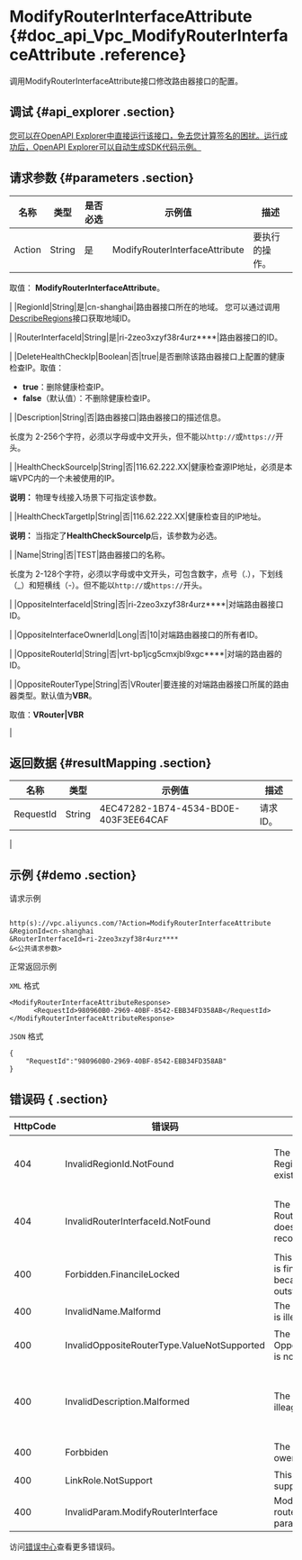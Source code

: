 # ModifyRouterInterfaceAttribute {#doc_api_Vpc_ModifyRouterInterfaceAttribute .reference}

调用ModifyRouterInterfaceAttribute接口修改路由器接口的配置。

## 调试 {#api_explorer .section}

[您可以在OpenAPI Explorer中直接运行该接口，免去您计算签名的困扰。运行成功后，OpenAPI Explorer可以自动生成SDK代码示例。](https://api.aliyun.com/#product=Vpc&api=ModifyRouterInterfaceAttribute&type=RPC&version=2016-04-28)

## 请求参数 {#parameters .section}

|名称|类型|是否必选|示例值|描述|
|--|--|----|---|--|
|Action|String|是|ModifyRouterInterfaceAttribute|要执行的操作。

 取值： **ModifyRouterInterfaceAttribute**。

 |
|RegionId|String|是|cn-shanghai|路由器接口所在的地域。 您可以通过调用[DescribeRegions](~~36063~~)接口获取地域ID。

 |
|RouterInterfaceId|String|是|ri-2zeo3xzyf38r4urz\*\*\*\*|路由器接口的ID。

 |
|DeleteHealthCheckIp|Boolean|否|true|是否删除该路由器接口上配置的健康检查IP。取值：

 -   **true**：删除健康检查IP。
-   **false**（默认值）：不删除健康检查IP。

 |
|Description|String|否|路由器接口|路由器接口的描述信息。

 长度为 2-256个字符，必须以字母或中文开头，但不能以`http://`或`https://`开头。

 |
|HealthCheckSourceIp|String|否|116.62.222.XX|健康检查源IP地址，必须是本端VPC内的一个未被使用的IP。

 **说明：** 物理专线接入场景下可指定该参数。

 |
|HealthCheckTargetIp|String|否|116.62.222.XX|健康检查目的IP地址。

 **说明：** 当指定了**HealthCheckSourceIp**后，该参数为必选。

 |
|Name|String|否|TEST|路由器接口的名称。

 长度为 2-128个字符，必须以字母或中文开头，可包含数字，点号（.），下划线（\_）和短横线（-）。但不能以`http://`或`https://`开头。

 |
|OppositeInterfaceId|String|否|ri-2zeo3xzyf38r4urz\*\*\*\*|对端路由器接口ID。

 |
|OppositeInterfaceOwnerId|Long|否|10|对端路由器接口的所有者ID。

 |
|OppositeRouterId|String|否|vrt-bp1jcg5cmxjbl9xgc\*\*\*\*|对端的路由器的ID。

 |
|OppositeRouterType|String|否|VRouter|要连接的对端路由器接口所属的路由器类型。默认值为**VBR**。

 取值：**VRouter|VBR**

 |

## 返回数据 {#resultMapping .section}

|名称|类型|示例值|描述|
|--|--|---|--|
|RequestId|String|4EC47282-1B74-4534-BD0E-403F3EE64CAF|请求ID。

 |

## 示例 {#demo .section}

请求示例

``` {#request_demo}

http(s)://vpc.aliyuncs.com/?Action=ModifyRouterInterfaceAttribute
&RegionId=cn-shanghai
&RouterInterfaceId=ri-2zeo3xzyf38r4urz****
&<公共请求参数>

```

正常返回示例

`XML` 格式

``` {#xml_return_success_demo}
<ModifyRouterInterfaceAttributeResponse>
      <RequestId>980960B0-2969-40BF-8542-EBB34FD358AB</RequestId>
</ModifyRouterInterfaceAttributeResponse>
```

`JSON` 格式

``` {#json_return_success_demo}
{
	"RequestId":"980960B0-2969-40BF-8542-EBB34FD358AB"
}
```

## 错误码 { .section}

|HttpCode|错误码|错误信息|描述|
|--------|---|----|--|
|404|InvalidRegionId.NotFound|The specified RegionId does not exist in our records.|指定的 RegionId 不存在，请您检查此产品在该地域是否可用。|
|404|InvalidRouterInterfaceId.NotFound|The specified RouterInterfaceId does not exist in our records.|指定的路由器接口不存在，请您检查填写的路由器接口是否正确。|
|400|Forbidden.FinancileLocked|This RouterInterface is financiel locked because of bills outstanding.|该路由器接口已欠费锁定，因为您有未结算的账单。|
|400|InvalidName.Malformd|The attribute name is illeagl.|该名称格式不合法。|
|400|InvalidOppositeRouterType.ValueNotSupported|The specified OppositeRouterType is not valid.|参数OppositeRouterType的值不合法。|
|400|InvalidDescription.Malformed|The Description is illeagl.|指定的资源描述格式不合法。长度为2-256个字符，不能以 http:// 和 https:// 开头。|
|400|Forbbiden|The Router instance owener error|该路由器不属于您的账号。|
|400|LinkRole.NotSupport|This linkrole is not supported|这个链接不支持。|
|400|InvalidParam.ModifyRouterInterface|Modify routerinterface param invalide|编辑路由器接口参数不合法。|

访问[错误中心](https://error-center.aliyun.com/status/product/Vpc)查看更多错误码。

